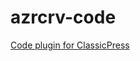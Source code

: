 # azrcrv-code
[Code plugin for ClassicPress](https://development.azurecurve.co.uk/classicpress-plugins/code/)
